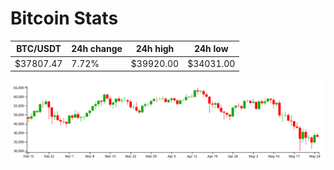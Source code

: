 # Bitcoin Stats

BTC/USDT|24h change|24h high|24h low|
|---|---|---|---|
|$37807.47|7.72%|$39920.00|$34031.00|

<img src="./chart.svg">
